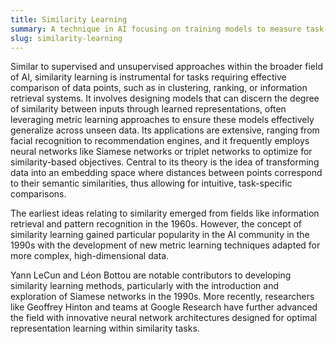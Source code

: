 ```yaml
---
title: Similarity Learning  
summary: A technique in AI focusing on training models to measure task-related similarity between data points.
slug: similarity-learning
---  
```


Similar to supervised and unsupervised approaches within the broader field of AI, similarity learning is instrumental for tasks requiring effective comparison of data points, such as in clustering, ranking, or information retrieval systems. It involves designing models that can discern the degree of similarity between inputs through learned representations, often leveraging metric learning approaches to ensure these models effectively generalize across unseen data. Its applications are extensive, ranging from facial recognition to recommendation engines, and it frequently employs neural networks like Siamese networks or triplet networks to optimize for similarity-based objectives. Central to its theory is the idea of transforming data into an embedding space where distances between points correspond to their semantic similarities, thus allowing for intuitive, task-specific comparisons.

The earliest ideas relating to similarity emerged from fields like information retrieval and pattern recognition in the 1960s. However, the concept of similarity learning gained particular popularity in the AI community in the 1990s with the development of new metric learning techniques adapted for more complex, high-dimensional data.

Yann LeCun and Léon Bottou are notable contributors to developing similarity learning methods, particularly with the introduction and exploration of Siamese networks in the 1990s. More recently, researchers like Geoffrey Hinton and teams at Google Research have further advanced the field with innovative neural network architectures designed for optimal representation learning within similarity tasks.
